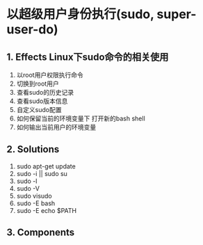# 以超级用户身份执行(sudo, super-user-do)

## 1. **Effects** Linux下sudo命令的相关使用

1. 以root用户权限执行命令
2. 切换到root用户
3. 查看sudo的历史记录
4. 查看sudo版本信息
5. 自定义sudo配置
6. 如何保留当前的环境变量下 打开新的bash shell
7. 如何输出当前用户的环境变量

## 2. **Solutions**

1. sudo apt-get update
2. sudo -i || sudo su
3. sudo -l
4. sudo -V
5. sudo visudo
6. sudo -E bash
7. sudo -E echo $PATH

## 3. **Components**
